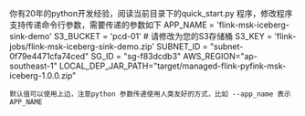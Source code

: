 你有20年的python开发经验，阅读当前目录下的quick_start.py 程序，修改程序支持传递命令行参数，需要传递的参数如下
    APP_NAME = 'flink-msk-iceberg-sink-demo'
    S3_BUCKET = 'pcd-01'  # 请修改为您的S3存储桶
    S3_KEY = 'flink-jobs/flink-msk-iceberg-sink-demo.zip'
    SUBNET_ID = "subnet-0f79e4471cfa74ced"
    SG_ID = "sg-f83dcdb3"
    AWS_REGION="ap-southeast-1"
    LOCAL_DEP_JAR_PATH="target/managed-flink-pyfink-msk-iceberg-1.0.0.zip"
    
    默认值可以使用上边，注意python 参数传递使用人类友好的方式，比如 --app_name 表示APP_NAME